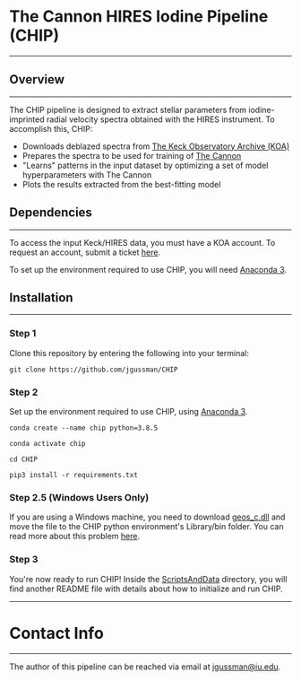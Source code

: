 # The Cannon HIRES Iodine Pipeline (CHIP)
---

## Overview 
---

The CHIP pipeline is designed to extract stellar parameters from iodine-imprinted radial velocity spectra obtained with the HIRES instrument. To accomplish this, CHIP:
- Downloads deblazed spectra from [The Keck Observatory Archive (KOA)](https://koa.ipac.caltech.edu/UserGuide/about.html)
- Prepares the spectra to be used for training of [The Cannon](https://annayqho.github.io/TheCannon/intro.html)
- "Learns" patterns in the input dataset by optimizing a set of model hyperparameters with The Cannon 
- Plots the results extracted from the best-fitting model


## Dependencies
---

To access the input Keck/HIRES data, you must have a KOA account. To request an account, submit a ticket [here](https://koa.ipac.caltech.edu/cgi-bin/Helpdesk/nph-genTicketForm?projname=KOA).

To set up the environment required to use CHIP, you will need [Anaconda 3](https://www.anaconda.com).


## Installation
---

### Step 1

Clone this repository by entering the following into your terminal:

```git clone https://github.com/jgussman/CHIP```

### Step 2
Set up the environment required to use CHIP, using [Anaconda 3](https://www.anaconda.com).

```conda create --name chip python=3.8.5```

```conda activate chip``` 

```cd CHIP```

```pip3 install -r requirements.txt```

### Step 2.5 (Windows Users Only)

If you are using a Windows machine, you need to download [geos_c.dll](https://www.dll-files.com/geos_c.dll.html) and move the file to the CHIP python environment's Library/bin folder. You can read more about this problem [here](https://github.com/Toblerity/Shapely/pull/1108).

### Step 3
You're now ready to run CHIP! Inside the [ScriptsAndData](https://github.com/jgussman/CHIP/tree/main/ScriptsAndData) directory, you will find another README file with details about how to initialize and run CHIP.


---
# Contact Info
--- 

The author of this pipeline can be reached via email at jgussman@iu.edu.
